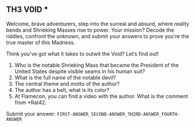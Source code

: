 ## TH3 V0ID *

Welcome, brave adventurers, step into the surreal and absurd, where reality bends and Shrieking Masses rise to power. 
Your mission? Decode the riddles, confront the unknown, and submit your answers to prove you're the true master of this Madness.

Think you’ve got what it takes to outwit the Void? Let’s find out!

1. Who is the notable Shrieking Mass that became the President of the United States despite visible seams in his human suit?
2. What is the full name of the notable devil?
3. The central theme and motto of the author?
4. The author has a belt, what is its color?
5. At Flamecon, you can find a video with the author. What is the comment from *Rat42.

Submit your answer:
`FIRST-ANSWER_SECOND-ANSWER_THIRD-ANSWER_FOURTH-ANSWER`
